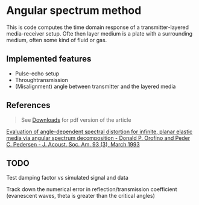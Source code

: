 Angular spectrum method
===
This is code computes the time domain response of a transmitter-layered media-receiver setup. Ofte then layer medium is a plate with a surrounding medium, often some kind of fluid or gas.


Implemented features
---

- Pulse-echo setup
- Throughtransmission
- (Misalignment) angle between transmitter and the layered media

References
---

> See [Downloads](https://bitbucket.org/halfwave/angularspectrummethod/downloads) for pdf version of the article

[Evaluation of angle-dependent spectral distortion for infinite, planar elastic media via angular spectrum decomposition - Donald P. Orofino and Peder C. Pedersen - J. Acoust. Soc. Am. 93 (3), March 1993](http://dx.doi.org/10.1121/1.405408)

TODO
---
Test damping factor vs simulated signal and data

Track down the numerical error in reflection/transmission coefficient (evanescent waves, theta is greater than the critical angles)